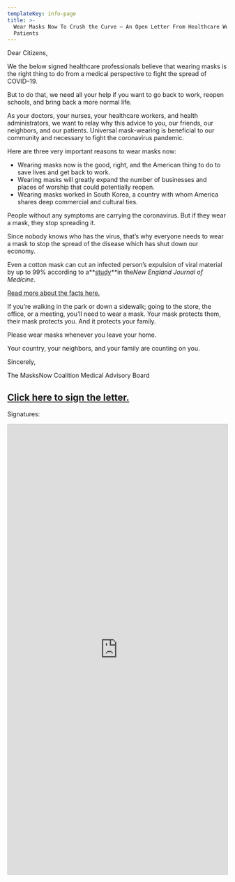 ```yaml
---
templateKey: info-page
title: >-
  Wear Masks Now To Crush the Curve — An Open Letter From Healthcare Workers To
  Patients
---
```

Dear Citizens,

We the below signed healthcare professionals believe that wearing masks is the right thing to do from a medical perspective to fight the spread of COVID–19.

But to do that, we need all your help if you want to go back to work, reopen schools, and bring back a more normal life.

As your doctors, your nurses, your healthcare workers, and health administrators, we want to relay why this advice to you, our friends, our neighbors, and our patients. Universal mask-wearing is beneficial to our community and necessary to fight the coronavirus pandemic.

Here are three very important reasons to wear masks now:

* Wearing masks now is the good, right, and the American thing to do to save lives and get back to work.
* Wearing masks will greatly expand the number of businesses and places of worship that could potentially reopen.
* Wearing masks worked in South Korea, a country with whom America shares deep commercial and cultural ties.

People without any symptoms are carrying the coronavirus. But if they wear a mask, they stop spreading it.

Since nobody knows who has the virus, that’s why everyone needs to wear a mask to stop the spread of the disease which has shut down our economy.

Even a cotton mask can cut an infected person’s expulsion of viral material by up to 99% according to a**[study](https://www.nejm.org/doi/full/10.1056/NEJMc2007800)**in the*New England Journal of Medicine*.

[Read more about the facts here.](https://medium.com/@grantstern/why-do-masks-work-to-prevent-people-from-spreading-the-coronavirus-f9fd19357788)

If you’re walking in the park or down a sidewalk; going to the store, the office, or a meeting, you’ll need to wear a mask. Your mask protects them, their mask protects you. And it protects your family.

Please wear masks whenever you leave your home.

Your country, your neighbors, and your family are counting on you.

Sincerely,

The MasksNow Coalition Medical Advisory Board

## [Click here to sign the letter.](https://masksnow.org/sign-the-million-healthcare-workers-letter/)

Signatures:

<iframe class="airtable-embed" src="https://airtable.com/embed/shr6shqqpY5UAIhWV?backgroundColor=teal&viewControls=on" frameborder="0" onmousewheel="" width="100%" height="1033" style="background: transparent; border: 1px solid #ccc;"></iframe>